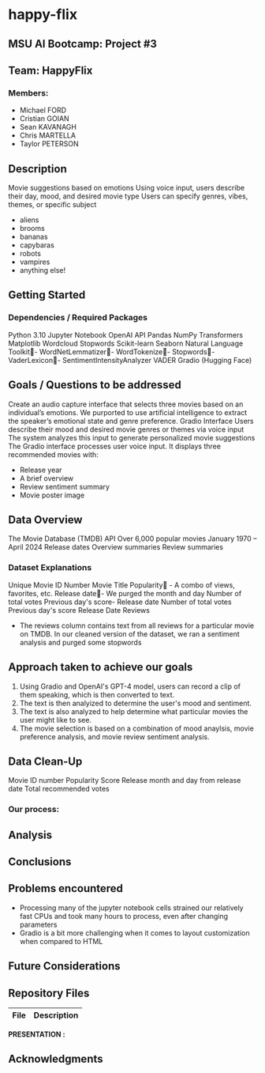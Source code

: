 # happy-flix

## MSU AI Bootcamp: Project #3

###
## Team: HappyFlix
### Members:
- Michael FORD
- Cristian GOIAN
- Sean KAVANAGH
- Chris MARTELLA
- Taylor PETERSON


## Description
Movie suggestions based on emotions
Using voice input, users describe their day, mood, and desired movie type
Users can specify genres, vibes, themes, or specific subject
- aliens
- brooms
- bananas
- capybaras
- robots
- vampires
- anything else!


## Getting Started


### Dependencies / Required Packages
Python 3.10
Jupyter Notebook
OpenAI API
Pandas
NumPy
Transformers
Matplotlib
Wordcloud
Stopwords
Scikit-learn
Seaborn
Natural Language Toolkit- WordNetLemmatizer- WordTokenize- Stopwords- VaderLexicon- SentimentIntensityAnalyzer
VADER
Gradio (Hugging Face)


## Goals / Questions to be addressed
Create an audio capture interface that selects three movies based on an individual’s emotions. We purported to use artificial intelligence to extract the speaker’s emotional state and genre preference.
Gradio Interface
Users describe their mood and desired movie genres or themes via voice input
The system analyzes this input to generate personalized movie suggestions
The Gradio interface processes user voice input.
It displays three recommended movies with:
- Release year
- A brief overview
- Review sentiment summary
- Movie poster image




## **Data Overview**
The Movie Database (TMDB) API
Over 6,000 popular movies
January 1970 – April 2024
Release dates
Overview summaries
Review summaries


### Dataset Explanations
Unique Movie ID Number
Movie Title
Popularity	- A combo of views, favorites, 	etc.
Release date- We purged the month and day
Number of total votes
Previous day's score- Release date
Number of total votes
Previous day's score
Release Date
Reviews
- The reviews column contains text from all reviews for a particular movie on TMDB. In our cleaned version of the dataset, we ran a sentiment analysis and purged some stopwords

## Approach taken to achieve our goals
1. Using Gradio and OpenAI's GPT-4 model, users can record a clip of them speaking, which is then converted to text.
2. The text is then analyized to determine the user's mood and sentiment.
3. The text is also analyzed to help determine what particular movies the user might like to see.
4. The movie selection is based on a combination of mood anaylsis, movie preference analysis, and movie review sentiment analysis.


## Data Clean-Up
Movie ID number
Popularity Score
Release month and day from release date
Total recommended votes


### Our process:

## Analysis



## Conclusions



## Problems encountered
- Processing many of the jupyter notebook cells strained our relatively fast CPUs and took many hours to process, even after changing parameters
- Gradio is a bit more challenging when it comes to layout customization when compared to HTML


## Future Considerations



## Repository Files
| **File** | **Description** |
| --- | --- | 


**PRESENTATION :** 


## Acknowledgments

